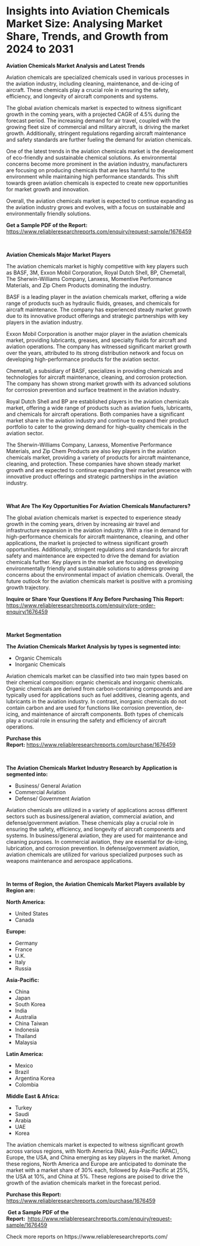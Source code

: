 <p><h1>Insights into Aviation Chemicals Market Size: Analysing Market Share, Trends, and Growth from 2024 to 2031</h1></p><p><strong>Aviation Chemicals Market Analysis and Latest Trends</strong></p>
<p><p>Aviation chemicals are specialized chemicals used in various processes in the aviation industry, including cleaning, maintenance, and de-icing of aircraft. These chemicals play a crucial role in ensuring the safety, efficiency, and longevity of aircraft components and systems.</p><p>The global aviation chemicals market is expected to witness significant growth in the coming years, with a projected CAGR of 4.5% during the forecast period. The increasing demand for air travel, coupled with the growing fleet size of commercial and military aircraft, is driving the market growth. Additionally, stringent regulations regarding aircraft maintenance and safety standards are further fueling the demand for aviation chemicals.</p><p>One of the latest trends in the aviation chemicals market is the development of eco-friendly and sustainable chemical solutions. As environmental concerns become more prominent in the aviation industry, manufacturers are focusing on producing chemicals that are less harmful to the environment while maintaining high performance standards. This shift towards green aviation chemicals is expected to create new opportunities for market growth and innovation.</p><p>Overall, the aviation chemicals market is expected to continue expanding as the aviation industry grows and evolves, with a focus on sustainable and environmentally friendly solutions.</p></p>
<p><strong>Get a Sample PDF of the Report:&nbsp;</strong> <a href="https://www.reliableresearchreports.com/enquiry/request-sample/1676459">https://www.reliableresearchreports.com/enquiry/request-sample/1676459</a></p>
<p>&nbsp;</p>
<p><strong>Aviation Chemicals Major Market Players</strong></p>
<p><p>The aviation chemicals market is highly competitive with key players such as BASF, 3M, Exxon Mobil Corporation, Royal Dutch Shell, BP, Chemetall, The Sherwin-Williams Company, Lanxess, Momentive Performance Materials, and Zip Chem Products dominating the industry.</p><p>BASF is a leading player in the aviation chemicals market, offering a wide range of products such as hydraulic fluids, greases, and chemicals for aircraft maintenance. The company has experienced steady market growth due to its innovative product offerings and strategic partnerships with key players in the aviation industry.</p><p>Exxon Mobil Corporation is another major player in the aviation chemicals market, providing lubricants, greases, and specialty fluids for aircraft and aviation operations. The company has witnessed significant market growth over the years, attributed to its strong distribution network and focus on developing high-performance products for the aviation sector.</p><p>Chemetall, a subsidiary of BASF, specializes in providing chemicals and technologies for aircraft maintenance, cleaning, and corrosion protection. The company has shown strong market growth with its advanced solutions for corrosion prevention and surface treatment in the aviation industry.</p><p>Royal Dutch Shell and BP are established players in the aviation chemicals market, offering a wide range of products such as aviation fuels, lubricants, and chemicals for aircraft operations. Both companies have a significant market share in the aviation industry and continue to expand their product portfolio to cater to the growing demand for high-quality chemicals in the aviation sector.</p><p>The Sherwin-Williams Company, Lanxess, Momentive Performance Materials, and Zip Chem Products are also key players in the aviation chemicals market, providing a variety of products for aircraft maintenance, cleaning, and protection. These companies have shown steady market growth and are expected to continue expanding their market presence with innovative product offerings and strategic partnerships in the aviation industry.</p></p>
<p>&nbsp;</p>
<p><strong>What Are The Key Opportunities For Aviation Chemicals Manufacturers?</strong></p>
<p><p>The global aviation chemicals market is expected to experience steady growth in the coming years, driven by increasing air travel and infrastructure expansion in the aviation industry. With a rise in demand for high-performance chemicals for aircraft maintenance, cleaning, and other applications, the market is projected to witness significant growth opportunities. Additionally, stringent regulations and standards for aircraft safety and maintenance are expected to drive the demand for aviation chemicals further. Key players in the market are focusing on developing environmentally friendly and sustainable solutions to address growing concerns about the environmental impact of aviation chemicals. Overall, the future outlook for the aviation chemicals market is positive with a promising growth trajectory.</p></p>
<p><strong>Inquire or Share Your Questions If Any Before Purchasing This Report:</strong> <a href="https://www.reliableresearchreports.com/enquiry/pre-order-enquiry/1676459">https://www.reliableresearchreports.com/enquiry/pre-order-enquiry/1676459</a></p>
<p>&nbsp;</p>
<p><strong>Market Segmentation</strong></p>
<p><strong>The Aviation Chemicals Market Analysis by types is segmented into:</strong></p>
<p><ul><li>Organic Chemicals</li><li>Inorganic Chemicals</li></ul></p>
<p><p>Aviation chemicals market can be classified into two main types based on their chemical composition: organic chemicals and inorganic chemicals. Organic chemicals are derived from carbon-containing compounds and are typically used for applications such as fuel additives, cleaning agents, and lubricants in the aviation industry. In contrast, inorganic chemicals do not contain carbon and are used for functions like corrosion prevention, de-icing, and maintenance of aircraft components. Both types of chemicals play a crucial role in ensuring the safety and efficiency of aircraft operations.</p></p>
<p><strong>Purchase this Report:&nbsp;</strong><a href="https://www.reliableresearchreports.com/purchase/1676459">https://www.reliableresearchreports.com/purchase/1676459</a></p>
<p>&nbsp;</p>
<p><strong>The Aviation Chemicals Market Industry Research by Application is segmented into:</strong></p>
<p><ul><li>Business/ General Aviation</li><li>Commercial Aviation</li><li>Defense/ Government Aviation</li></ul></p>
<p><p>Aviation chemicals are utilized in a variety of applications across different sectors such as business/general aviation, commercial aviation, and defense/government aviation. These chemicals play a crucial role in ensuring the safety, efficiency, and longevity of aircraft components and systems. In business/general aviation, they are used for maintenance and cleaning purposes. In commercial aviation, they are essential for de-icing, lubrication, and corrosion prevention. In defense/government aviation, aviation chemicals are utilized for various specialized purposes such as weapons maintenance and aerospace applications.</p></p>
<p>&nbsp;</p>
<p><strong>In terms of Region, the Aviation Chemicals Market Players available by Region are:</strong></p>
<p>
    <p> <strong> North America: </strong>
        <ul>
            <li>United States</li>
            <li>Canada</li>
        </ul>
        </p> 
    <p> <strong> Europe: </strong>
        <ul>
            <li>Germany</li>
            <li>France</li>
            <li>U.K.</li>
            <li>Italy</li>
            <li>Russia</li>
        </ul>
        </p> 
    <p> <strong> Asia-Pacific: </strong>
        <ul>
            <li>China</li>
            <li>Japan</li>
            <li>South Korea</li>
            <li>India</li>
            <li>Australia</li>
            <li>China Taiwan</li>
            <li>Indonesia</li>
            <li>Thailand</li>
            <li>Malaysia</li>
        </ul>
        </p> 
    <p> <strong> Latin America: </strong>
        <ul>
            <li>Mexico</li>
            <li>Brazil</li>
            <li>Argentina Korea</li>
            <li>Colombia</li>
        </ul>
        </p> 
    <p> <strong> Middle East & Africa: </strong>
        <ul>
            <li>Turkey</li>
            <li>Saudi</li>
            <li>Arabia</li>
            <li>UAE</li>
            <li>Korea</li>
        </ul>
    </p>
    </p>
<p><p>The aviation chemicals market is expected to witness significant growth across various regions, with North America (NA), Asia-Pacific (APAC), Europe, the USA, and China emerging as key players in the market. Among these regions, North America and Europe are anticipated to dominate the market with a market share of 30% each, followed by Asia-Pacific at 25%, the USA at 10%, and China at 5%. These regions are poised to drive the growth of the aviation chemicals market in the forecast period.</p></p>
<p><strong>Purchase this Report: </strong><a href="https://www.reliableresearchreports.com/purchase/1676459">https://www.reliableresearchreports.com/purchase/1676459</a></p>
<p>&nbsp;<strong>Get a Sample PDF of the Report:&nbsp;&nbsp;</strong><a href="https://www.reliableresearchreports.com/enquiry/request-sample/1676459">https://www.reliableresearchreports.com/enquiry/request-sample/1676459</a></p>
<p><strong></strong></p>
<p>Check more reports on https://www.reliableresearchreports.com/</p>